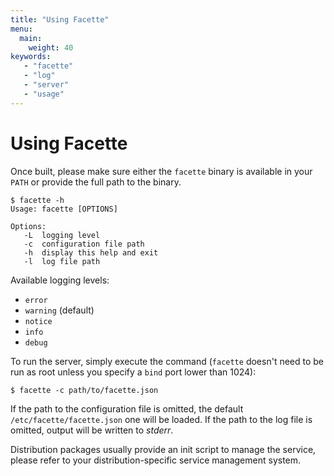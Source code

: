 ```yaml
---
title: "Using Facette"
menu:
  main:
    weight: 40
keywords:
   - "facette"
   - "log"
   - "server"
   - "usage"
---
```


# Using Facette

Once built, please make sure either the `facette` binary is available in your `PATH` or provide the full path to the
binary.

```
$ facette -h
Usage: facette [OPTIONS]

Options:
   -L  logging level
   -c  configuration file path
   -h  display this help and exit
   -l  log file path
```

Available logging levels:

 * `error`
 * `warning` (default)
 * `notice`
 * `info`
 * `debug`

To run the server, simply execute the command (`facette` doesn't need to be run as root unless you specify a `bind`
port lower than 1024):

```
$ facette -c path/to/facette.json
```

<span class="fa fa-info-circle"></span> If the path to the configuration file is omitted, the default
`/etc/facette/facette.json` one will be loaded. If the path to the log file is omitted, output will be written to
*stderr*.

Distribution packages usually provide an init script to manage the service, please refer to your distribution-specific
service management system.
